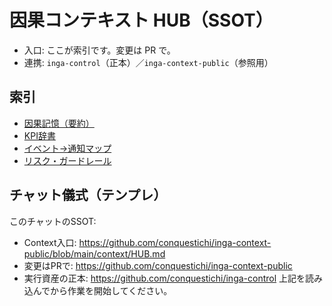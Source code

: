 # 因果コンテキスト HUB（SSOT）
- 入口: ここが索引です。変更は PR で。
- 連携: `inga-control`（正本）／`inga-context-public`（参照用）
## 索引
- [因果記憶（要約）](MEMORY.md)
- [KPI辞書](KPI_CATALOG.yaml)
- [イベント→通知マップ](EVENT_MAP.yaml)
- [リスク・ガードレール](RISK_GUARDRAILS.yaml)
## チャット儀式（テンプレ）
このチャットのSSOT:
- Context入口: https://github.com/conquestichi/inga-context-public/blob/main/context/HUB.md
- 変更はPRで: https://github.com/conquestichi/inga-context-public
- 実行資産の正本: https://github.com/conquestichi/inga-control
上記を読み込んでから作業を開始してください。
